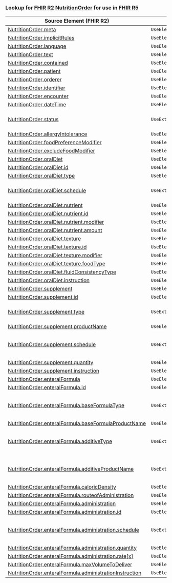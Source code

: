 ### Lookup for [FHIR R2](https://hl7.org/fhir/DSTU2/) [NutritionOrder](https://hl7.org/fhir/DSTU2/NutritionOrder.html) for use in [FHIR R5](https://hl7.org/fhir/R5/)

| Source Element (FHIR R2) | Usage | Target |
| -------------- | ----- | ------ |
| [NutritionOrder.meta](https://hl7.org/fhir/DSTU2/NutritionOrder.html#resource) | `UseElementSameName` | [NutritionOrder.meta](https://hl7.org/fhir/R5/NutritionOrder.html#resource) |
| [NutritionOrder.implicitRules](https://hl7.org/fhir/DSTU2/NutritionOrder.html#resource) | `UseElementSameName` | [NutritionOrder.implicitRules](https://hl7.org/fhir/R5/NutritionOrder.html#resource) |
| [NutritionOrder.language](https://hl7.org/fhir/DSTU2/NutritionOrder.html#resource) | `UseElementSameName` | [NutritionOrder.language](https://hl7.org/fhir/R5/NutritionOrder.html#resource) |
| [NutritionOrder.text](https://hl7.org/fhir/DSTU2/NutritionOrder.html#resource) | `UseElementSameName` | [NutritionOrder.text](https://hl7.org/fhir/R5/NutritionOrder.html#resource) |
| [NutritionOrder.contained](https://hl7.org/fhir/DSTU2/NutritionOrder.html#resource) | `UseElementSameName` | [NutritionOrder.contained](https://hl7.org/fhir/R5/NutritionOrder.html#resource) |
| [NutritionOrder.patient](https://hl7.org/fhir/DSTU2/NutritionOrder.html#resource) | `UseElementRenamed` | [NutritionOrder.subject](https://hl7.org/fhir/R5/NutritionOrder.html#resource) |
| [NutritionOrder.orderer](https://hl7.org/fhir/DSTU2/NutritionOrder.html#resource) | `UseElementSameName` | [NutritionOrder.orderer](https://hl7.org/fhir/R5/NutritionOrder.html#resource) |
| [NutritionOrder.identifier](https://hl7.org/fhir/DSTU2/NutritionOrder.html#resource) | `UseElementSameName` | [NutritionOrder.identifier](https://hl7.org/fhir/R5/NutritionOrder.html#resource) |
| [NutritionOrder.encounter](https://hl7.org/fhir/DSTU2/NutritionOrder.html#resource) | `UseElementSameName` | [NutritionOrder.encounter](https://hl7.org/fhir/R5/NutritionOrder.html#resource) |
| [NutritionOrder.dateTime](https://hl7.org/fhir/DSTU2/NutritionOrder.html#resource) | `UseElementSameName` | [NutritionOrder.dateTime](https://hl7.org/fhir/R5/NutritionOrder.html#resource) |
| [NutritionOrder.status](https://hl7.org/fhir/DSTU2/NutritionOrder.html#resource) | `UseExtension` | [http://hl7.org/fhir/1.0/StructureDefinition/extension-NutritionOrder.status](StructureDefinition-ext-R2-NutritionOrder.status.html) |
| [NutritionOrder.allergyIntolerance](https://hl7.org/fhir/DSTU2/NutritionOrder.html#resource) | `UseElementSameName` | [NutritionOrder.allergyIntolerance](https://hl7.org/fhir/R5/NutritionOrder.html#resource) |
| [NutritionOrder.foodPreferenceModifier](https://hl7.org/fhir/DSTU2/NutritionOrder.html#resource) | `UseElementSameName` | [NutritionOrder.foodPreferenceModifier](https://hl7.org/fhir/R5/NutritionOrder.html#resource) |
| [NutritionOrder.excludeFoodModifier](https://hl7.org/fhir/DSTU2/NutritionOrder.html#resource) | `UseElementSameName` | [NutritionOrder.excludeFoodModifier](https://hl7.org/fhir/R5/NutritionOrder.html#resource) |
| [NutritionOrder.oralDiet](https://hl7.org/fhir/DSTU2/NutritionOrder.html#resource) | `UseElementSameName` | [NutritionOrder.oralDiet](https://hl7.org/fhir/R5/NutritionOrder.html#resource) |
| [NutritionOrder.oralDiet.id](https://hl7.org/fhir/DSTU2/NutritionOrder.html#resource) | `UseElementSameName` | [NutritionOrder.oralDiet.id](https://hl7.org/fhir/R5/NutritionOrder.html#resource) |
| [NutritionOrder.oralDiet.type](https://hl7.org/fhir/DSTU2/NutritionOrder.html#resource) | `UseElementSameName` | [NutritionOrder.oralDiet.type](https://hl7.org/fhir/R5/NutritionOrder.html#resource) |
| [NutritionOrder.oralDiet.schedule](https://hl7.org/fhir/DSTU2/NutritionOrder.html#resource) | `UseExtension` | [http://hl7.org/fhir/1.0/StructureDefinition/extension-NutritionOrder.oralDiet.schedule](StructureDefinition-ext-R2-NutritionOrder.or.schedule.html) |
| [NutritionOrder.oralDiet.nutrient](https://hl7.org/fhir/DSTU2/NutritionOrder.html#resource) | `UseElementSameName` | [NutritionOrder.oralDiet.nutrient](https://hl7.org/fhir/R5/NutritionOrder.html#resource) |
| [NutritionOrder.oralDiet.nutrient.id](https://hl7.org/fhir/DSTU2/NutritionOrder.html#resource) | `UseElementSameName` | [NutritionOrder.oralDiet.nutrient.id](https://hl7.org/fhir/R5/NutritionOrder.html#resource) |
| [NutritionOrder.oralDiet.nutrient.modifier](https://hl7.org/fhir/DSTU2/NutritionOrder.html#resource) | `UseElementSameName` | [NutritionOrder.oralDiet.nutrient.modifier](https://hl7.org/fhir/R5/NutritionOrder.html#resource) |
| [NutritionOrder.oralDiet.nutrient.amount](https://hl7.org/fhir/DSTU2/NutritionOrder.html#resource) | `UseElementSameName` | [NutritionOrder.oralDiet.nutrient.amount](https://hl7.org/fhir/R5/NutritionOrder.html#resource) |
| [NutritionOrder.oralDiet.texture](https://hl7.org/fhir/DSTU2/NutritionOrder.html#resource) | `UseElementSameName` | [NutritionOrder.oralDiet.texture](https://hl7.org/fhir/R5/NutritionOrder.html#resource) |
| [NutritionOrder.oralDiet.texture.id](https://hl7.org/fhir/DSTU2/NutritionOrder.html#resource) | `UseElementSameName` | [NutritionOrder.oralDiet.texture.id](https://hl7.org/fhir/R5/NutritionOrder.html#resource) |
| [NutritionOrder.oralDiet.texture.modifier](https://hl7.org/fhir/DSTU2/NutritionOrder.html#resource) | `UseElementSameName` | [NutritionOrder.oralDiet.texture.modifier](https://hl7.org/fhir/R5/NutritionOrder.html#resource) |
| [NutritionOrder.oralDiet.texture.foodType](https://hl7.org/fhir/DSTU2/NutritionOrder.html#resource) | `UseElementSameName` | [NutritionOrder.oralDiet.texture.foodType](https://hl7.org/fhir/R5/NutritionOrder.html#resource) |
| [NutritionOrder.oralDiet.fluidConsistencyType](https://hl7.org/fhir/DSTU2/NutritionOrder.html#resource) | `UseElementSameName` | [NutritionOrder.oralDiet.fluidConsistencyType](https://hl7.org/fhir/R5/NutritionOrder.html#resource) |
| [NutritionOrder.oralDiet.instruction](https://hl7.org/fhir/DSTU2/NutritionOrder.html#resource) | `UseElementSameName` | [NutritionOrder.oralDiet.instruction](https://hl7.org/fhir/R5/NutritionOrder.html#resource) |
| [NutritionOrder.supplement](https://hl7.org/fhir/DSTU2/NutritionOrder.html#resource) | `UseElementSameName` | [NutritionOrder.supplement](https://hl7.org/fhir/R5/NutritionOrder.html#resource) |
| [NutritionOrder.supplement.id](https://hl7.org/fhir/DSTU2/NutritionOrder.html#resource) | `UseElementSameName` | [NutritionOrder.supplement.id](https://hl7.org/fhir/R5/NutritionOrder.html#resource) |
| [NutritionOrder.supplement.type](https://hl7.org/fhir/DSTU2/NutritionOrder.html#resource) | `UseExtension` | [http://hl7.org/fhir/1.0/StructureDefinition/extension-NutritionOrder.supplement.type](StructureDefinition-ext-R2-NutritionOrder.su.type.html) |
| [NutritionOrder.supplement.productName](https://hl7.org/fhir/DSTU2/NutritionOrder.html#resource) | `UseElementSameName` | [NutritionOrder.supplement.productName](https://hl7.org/fhir/R5/NutritionOrder.html#resource) |
| [NutritionOrder.supplement.schedule](https://hl7.org/fhir/DSTU2/NutritionOrder.html#resource) | `UseExtension` | [http://hl7.org/fhir/1.0/StructureDefinition/extension-NutritionOrder.supplement.schedule](StructureDefinition-ext-R2-NutritionOrder.su.schedule.html) |
| [NutritionOrder.supplement.quantity](https://hl7.org/fhir/DSTU2/NutritionOrder.html#resource) | `UseElementSameName` | [NutritionOrder.supplement.quantity](https://hl7.org/fhir/R5/NutritionOrder.html#resource) |
| [NutritionOrder.supplement.instruction](https://hl7.org/fhir/DSTU2/NutritionOrder.html#resource) | `UseElementSameName` | [NutritionOrder.supplement.instruction](https://hl7.org/fhir/R5/NutritionOrder.html#resource) |
| [NutritionOrder.enteralFormula](https://hl7.org/fhir/DSTU2/NutritionOrder.html#resource) | `UseElementSameName` | [NutritionOrder.enteralFormula](https://hl7.org/fhir/R5/NutritionOrder.html#resource) |
| [NutritionOrder.enteralFormula.id](https://hl7.org/fhir/DSTU2/NutritionOrder.html#resource) | `UseElementSameName` | [NutritionOrder.enteralFormula.id](https://hl7.org/fhir/R5/NutritionOrder.html#resource) |
| [NutritionOrder.enteralFormula.baseFormulaType](https://hl7.org/fhir/DSTU2/NutritionOrder.html#resource) | `UseExtension` | [http://hl7.org/fhir/1.0/StructureDefinition/extension-NutritionOrder.enteralFormula.baseFormulaType](StructureDefinition-ext-R2-NutritionOrder.en.baseFormulaType.html) |
| [NutritionOrder.enteralFormula.baseFormulaProductName](https://hl7.org/fhir/DSTU2/NutritionOrder.html#resource) | `UseElementSameName` | [NutritionOrder.enteralFormula.baseFormulaProductName](https://hl7.org/fhir/R5/NutritionOrder.html#resource) |
| [NutritionOrder.enteralFormula.additiveType](https://hl7.org/fhir/DSTU2/NutritionOrder.html#resource) | `UseExtension` | [http://hl7.org/fhir/1.0/StructureDefinition/extension-NutritionOrder.enteralFormula.additiveType](StructureDefinition-ext-R2-NutritionOrder.en.additiveType.html) |
| [NutritionOrder.enteralFormula.additiveProductName](https://hl7.org/fhir/DSTU2/NutritionOrder.html#resource) | `UseExtension` | [http://hl7.org/fhir/1.0/StructureDefinition/extension-NutritionOrder.enteralFormula.additiveProductName](StructureDefinition-ext-R2-NutritionOrder.en.additiveProductName.html) |
| [NutritionOrder.enteralFormula.caloricDensity](https://hl7.org/fhir/DSTU2/NutritionOrder.html#resource) | `UseElementSameName` | [NutritionOrder.enteralFormula.caloricDensity](https://hl7.org/fhir/R5/NutritionOrder.html#resource) |
| [NutritionOrder.enteralFormula.routeofAdministration](https://hl7.org/fhir/DSTU2/NutritionOrder.html#resource) | `UseElementRenamed` | [NutritionOrder.enteralFormula.routeOfAdministration](https://hl7.org/fhir/R5/NutritionOrder.html#resource) |
| [NutritionOrder.enteralFormula.administration](https://hl7.org/fhir/DSTU2/NutritionOrder.html#resource) | `UseElementSameName` | [NutritionOrder.enteralFormula.administration](https://hl7.org/fhir/R5/NutritionOrder.html#resource) |
| [NutritionOrder.enteralFormula.administration.id](https://hl7.org/fhir/DSTU2/NutritionOrder.html#resource) | `UseElementSameName` | [NutritionOrder.enteralFormula.administration.id](https://hl7.org/fhir/R5/NutritionOrder.html#resource) |
| [NutritionOrder.enteralFormula.administration.schedule](https://hl7.org/fhir/DSTU2/NutritionOrder.html#resource) | `UseExtension` | [http://hl7.org/fhir/1.0/StructureDefinition/extension-NutritionOrder.enteralFormula.administration.schedule](StructureDefinition-ext-R2-NutritionOrder.en.ad.schedule.html) |
| [NutritionOrder.enteralFormula.administration.quantity](https://hl7.org/fhir/DSTU2/NutritionOrder.html#resource) | `UseElementSameName` | [NutritionOrder.enteralFormula.administration.quantity](https://hl7.org/fhir/R5/NutritionOrder.html#resource) |
| [NutritionOrder.enteralFormula.administration.rate[x]](https://hl7.org/fhir/DSTU2/NutritionOrder.html#resource) | `UseElementSameName` | [NutritionOrder.enteralFormula.administration.rate[x]](https://hl7.org/fhir/R5/NutritionOrder.html#resource) |
| [NutritionOrder.enteralFormula.maxVolumeToDeliver](https://hl7.org/fhir/DSTU2/NutritionOrder.html#resource) | `UseElementSameName` | [NutritionOrder.enteralFormula.maxVolumeToDeliver](https://hl7.org/fhir/R5/NutritionOrder.html#resource) |
| [NutritionOrder.enteralFormula.administrationInstruction](https://hl7.org/fhir/DSTU2/NutritionOrder.html#resource) | `UseElementSameName` | [NutritionOrder.enteralFormula.administrationInstruction](https://hl7.org/fhir/R5/NutritionOrder.html#resource) |
